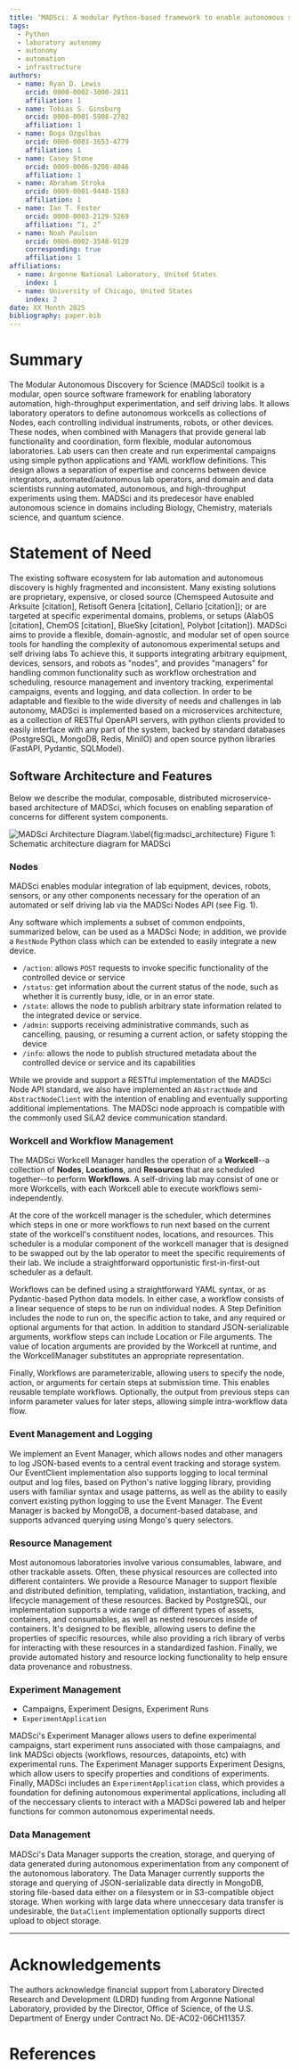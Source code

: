 ```yaml
---
title: ‘MADSci: A modular Python-based framework to enable autonomous science’
tags:
  - Python
  - laboratory autonomy
  - autonomy
  - automation
  - infrastructure
authors:
  - name: Ryan D. Lewis
    orcid: 0000-0002-3000-2811
    affiliation: 1
  - name: Tobias S. Ginsburg
    orcid: 0000-0001-5908-2782
    affiliation: 1
  - name: Doga Ozgulbas
    orcid: 0000-0003-3653-4779
    affiliation: 1
  - name: Casey Stone
    orcid: 0009-0006-9208-4046
    affiliation: 1
  - name: Abraham Stroka
    orcid: 0009-0001-9448-1583
    affiliation: 1
  - name: Ian T. Foster
    orcid: 0000-0003-2129-5269
    affiliation: “1, 2”
  - name: Noah Paulson
    orcid: 0000-0002-3548-9120
    corresponding: true
    affiliation: 1
affiliations:
  - name: Argonne National Laboratory, United States
    index: 1
  - name: University of Chicago, United States
    index: 2
date: XX Month 2025
bibliography: paper.bib
---
```


# Summary

The Modular Autonomous Discovery for Science (MADSci) toolkit is a modular, open source software framework for enabling laboratory automation, high-throughput experimentation, and self driving labs.
It allows laboratory operators to define autonomous workcells as collections of Nodes, each controlling individual instruments, robots, or other devices.
These nodes, when combined with Managers that provide general lab functionality and coordination, form flexible, modular autonomous laboratories.
Lab users can then create and run experimental campaigns using simple python applications and YAML workflow definitions.
This design allows a separation of expertise and concerns between device integrators, automated/autonomous lab operators, and domain and data scientists running automated, autonomous, and high-throughput experiments using them.
MADSci and its predecesor have enabled autonomous science in domains including Biology, Chemistry, materials science, and quantum science. 

# Statement of Need

The existing software ecosystem for lab automation and autonomous discovery is highly fragmented and inconsistent. Many existing solutions are proprietary, expensive, or closed source (Chemspeed Autosuite and Arksuite [citation], Retisoft Genera [citation], Cellario [citation]); or are targeted at specific experimental domains, problems, or setups (AlabOS [citation], ChemOS [citation], BlueSky [citation], Polybot [citation]). 
MADSci aims to provide a flexible, domain-agnostic, and modular set of open source tools for handling the complexity of autonomous experimental setups and self driving labs
To achieve this, it supports integrating arbitrary equipment, devices, sensors, and robots as "nodes", and provides "managers" for handling common functionality such as workflow orchestration and scheduling, resource management and inventory tracking, experimental campaigns, events and logging, and data collection.
In order to be adaptable and flexible to the wide diversity of needs and challenges in lab autonomy, MADSci is implemented based on a microservices architecture, as a collection of RESTful OpenAPI servers, with python clients provided to easily interface with any part of the system, backed by standard databases (PostgreSQL, MongoDB, Redis, MiniIO) and open source python libraries (FastAPI, Pydantic, SQLModel).

## Software Architecture and Features

Below we describe the modular, composable, distributed microservice-based architecture of MADSci, which focuses on enabling separation of concerns for different system components.

<!-- if there's something in the figure we don't mention, it should not be included in the figure -->
![MADSci Architecture Diagram.\label{fig:madsci_architecture}](assets/drawio/madsci_architecture.drawio.svg)
Figure 1: Schematic architecture diagram for MADSci

### Nodes

MADSci enables modular integration of lab equipment, devices, robots, sensors, or any other components necessary for the operation of an automated or self driving lab via the MADSci Nodes API (see Fig. 1).

Any software which implements a subset of common endpoints, summarized below, can be used as a MADSci Node; in addition, we provide a `RestNode` Python class which can be extended to easily integrate a new device.

- `/action`: allows `POST` requests to invoke specific functionality of the controlled device or service
- `/status`: get information about the current status of the node, such as whether it is currently busy, idle, or in an error state.
- `/state`: allows the node to publish arbitrary state information related to the integrated device or service.
- `/admin`: supports receiving administrative commands, such as cancelling, pausing, or resuming a current action, or safety stopping the device
- `/info`: allows the node to publish structured metadata about the controlled device or service and its capabilities

While we provide and support a RESTful implementation of the MADSci Node API standard, we also have implemented an `AbstractNode` and `AbstractNodeClient` with the intention of enabling and eventually supporting additional implementations. The MADSci node approach is compatible with the commonly used SiLA2 device communication standard.

### Workcell and Workflow Management

The MADSci Workcell Manager handles the operation of a **Workcell**--a collection of **Nodes**, **Locations**, and **Resources** that are scheduled together--to perform **Workflows**. A self-driving lab may consist of one or more Workcells, with each Workcell able to execute workflows semi-independently.

At the core of the workcell manager is the scheduler, which determines which steps in one or more workflows to run next based on the current state of the workcell's constituent nodes, locations, and resources.
This scheduler is a modular component of the workcell manager that is designed to be swapped out by the lab operator to meet the specific requirements of their lab.
We include a straightforward opportunistic first-in-first-out scheduler as a default.

Workflows can be defined using a straightforward YAML syntax, or as Pydantic-based Python data models.
In either case, a workflow consists of a linear sequence of steps to be run on individual nodes.
A Step Definition includes the node to run on, the specific action to take, and any required or optional arguments for that action.
In addition to standard JSON-serializable arguments, workflow steps can include Location or File arguments.
The value of location arguments are provided by the Workcell at runtime, and the WorkcellManager substitutes an appropriate representation.

Finally, Workflows are parameterizable, allowing users to specify the node, action, or arguments for certain steps at submission time.
This enables reusable template workflows.
Optionally, the output from previous steps can inform parameter values for later steps, allowing simple intra-workflow data flow.

### Event Management and Logging

We implement an Event Manager, which allows nodes and other managers to log JSON-based events to a central event tracking and storage system.
Our EventClient implementation also supports logging to local terminal output and log files, based on Python's native logging library, providing users with familiar syntax and usage patterns, as well as the ability to easily convert existing python logging to use the Event Manager.
The Event Manager is backed by MongoDB, a document-based database, and supports advanced querying using Mongo's query selectors.

### Resource Management

Most autonomous laboratories involve various consumables, labware, and other trackable assets.
Often, these physical resources are collected into different containters.
We provide a Resource Manager to support flexible and distributed definition, templating, validation, instantiation, tracking, and lifecycle management of these resources.
Backed by PostgreSQL, our implementation supports a wide range of different types of assets, containers, and consumables, as well as nested resources inside of containers. It's designed to be flexible, allowing users to define the properties of specific resources, while also providing a rich library of verbs for interacting with these resources in a standardized fashion.
Finally, we provide automated history and resource locking functionality to help ensure data provenance and robustness.

### Experiment Management

- Campaigns, Experiment Designs, Experiment Runs
- `ExperimentApplication`

MADSci's Experiment Manager allows users to define experimental campaigns, start experiment runs associated with those campaiagns, and link MADSci objects (workflows, resources, datapoints, etc) with experimental runs.
The Experiment Manager supports Experiment Designs, which allow users to specify properties and conditions of experiments.
Finally, MADSci includes an `ExperimentApplication` class, which provides a foundation for defining autonomous experimental applications, including all of the neccessary clients to interact with a MADSci powered lab and helper functions for common autonomous experimental needs.

### Data Management

MADSci's Data Manager supports the creation, storage, and querying of data generated during autonomous experimentation from any component of the autonomous laboratory.
The Data Manager currently supports the storage and querying of JSON-serializable data directly in MongoDB, storing file-based data either on a filesystem or in S3-compatible object storage.
When working with large data where unneccesary data transfer is undesirable, the `DataClient` implementation optionally supports direct upload to object storage.

---

# Acknowledgements

The authors acknowledge financial support from Laboratory Directed Research and Development (LDRD) funding from Argonne National Laboratory, provided by the Director, Office of Science, of the U.S. Department of Energy under Contract No. DE-AC02-06CH11357.

# References
